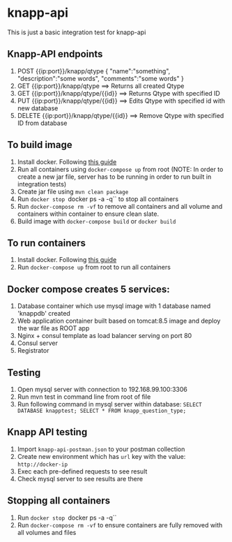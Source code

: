 # knapp-api

This is just a basic integration test for knapp-api

## Knapp-API endpoints

1. POST {{ip:port}}/knapp/qtype
	{
		"name":"something",
		"description":"some words",
		"comments":"some words"
	}
2. GET {{ip:port}}/knapp/qtype ==> Returns all created Qtype
3. GET {{ip:port}}/knapp/qtype/{{id}} ==> Returns Qtype with specified ID
4. PUT {{ip:port}}/knapp/qtype/{{id}} ==> Edits Qtype with specified id with new database
5. DELETE {{ip:port}}/knapp/qtype/{{id}} ==> Remove Qtype with specified ID from database
		
## To build image 

1. Install docker. Following [this guide](https://docs.docker.com/engine/installation/)
2. Run all containers using `docker-compose up` from root (NOTE: In order to create a new jar file, server has to be running in order to run built in integration tests)
3. Create jar file using `mvn clean package`
4. Run `docker stop `docker ps -a -q`` to stop all containers
5. Run `docker-compose rm -vf` to remove all containers and all volume and containers within container to ensure clean slate.
6. Build image with `docker-compose build` or `docker build` 

## To run containers

1. Install docker. Following [this guide](https://docs.docker.com/engine/installation/)
2. Run `docker-compose up` from root to run all containers

## Docker compose creates 5 services:

1. Database container which use mysql image with 1 database named 'knappdb' created
2. Web application container built based on tomcat:8.5 image and deploy the war file as ROOT app
3. Nginx + consul template as load balancer serving on port 80
4. Consul server
5. Registrator

## Testing

1. Open mysql server with connection to 192.168.99.100:3306
2. Run mvn test in command line from root of file
3. Run following command in mysql server within database: `SELECT DATABASE knapptest; SELECT * FROM knapp_question_type;`

## Knapp API testing

1. Import `knapp-api-postman.json` to your postman collection
2. Create new environment which has `url` key with the value: `http://docker-ip`
3. Exec each pre-defined requests to see result
4. Check mysql server to see results are there

## Stopping all containers

1. Run `docker stop `docker ps -a -q``
2. Run `docker-compose rm -vf` to ensure containers are fully removed with all volumes and files 
